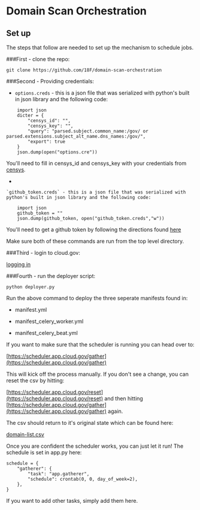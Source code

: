 # Domain Scan Orchestration

## Set up

The steps that follow are needed to set up the mechanism to schedule jobs.

###First - clone the repo:

`git clone https://github.com/18F/domain-scan-orchestration`

###Second - Providing credentials:

*   
	`options.creds` - this is a json file that was serialized with python's built in json library and the following code:

```
	import json
	dicter = { 
		"censys_id": "", 
		"censys_key": "", 
		"query": "parsed.subject.common_name:/gov/ or parsed.extensions.subject_alt_name.dns_names:/gov/", 
		"export": true
	}
	json.dump(open("options.cre"))
```

You'll need to fill in censys_id and censys_key with your credentials from [censys](https://censys.io/).

* 

	`github_token.creds` - this is a json file that was serialized with python's built in json library and the following code:

```
	import json
	github_token = ""
	json.dump(github_token, open("github_token.creds","w"))
```

You'll need to get a github token by following the directions found [here](https://github.com/blog/1509-personal-api-tokens)

Make sure both of these commands are run from the top level directory.  

###Third - login to cloud.gov:

[logging in](https://cloud.gov/docs/getting-started/setup/#set-up-the-command-line)

###Fourth - run the deployer script:

`python deployer.py` 

Run the above command to deploy the three seperate manifests found in:

* manifest.yml

* manifest_celery_worker.yml

* manifest_celery_beat.yml

If you want to make sure that the scheduler is running you can head over to:

[https://scheduler.app.cloud.gov/gather](https://scheduler.app.cloud.gov/gather)

This will kick off the process manually.  If you don't see a change, you can reset the csv by hitting:

[https://scheduler.app.cloud.gov/reset](https://scheduler.app.cloud.gov/reset) and then hitting [https://scheduler.app.cloud.gov/gather](https://scheduler.app.cloud.gov/gather) again.

The csv should return to it's original state which can be found here:

[domain-list.csv](https://github.com/18F/domain-scan-orchestration/blob/master/data/domain-list.csv)

Once you are confident the scheduler works, you can just let it run!  The schedule is set in app.py here:

```
schedule = {
    "gatherer": {
        "task": "app.gatherer",
        "schedule": crontab(0, 0, day_of_week=2),
    },
}
```

If you want to add other tasks, simply add them here.  